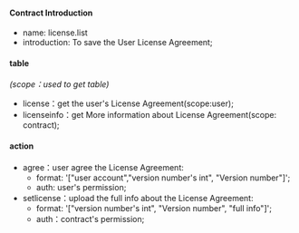 #### Contract Introduction   
  * name: license.list
  * introduction: To save the User License Agreement;

#### table
*(scope：used to get table)*
  * license：get the user's License Agreement(scope:user);
  * licenseinfo：get More information about License Agreement(scope: contract);

#### action
  * agree：user agree the License Agreement:
    * format: '["user account","version number's int", "Version number"]';
    * auth: user's permission;  
  * setlicense：upload the full info about the License Agreement:
    * format: '["version number's int", "Version number", "full info"]';
    * auth：contract's permission;  
